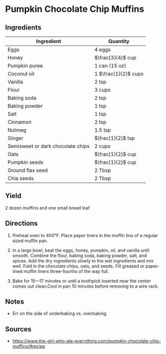 # Pumpkin Chocolate Chip Muffins

## Ingredients

| Ingredient | Quantity |
| --- | --- |
| Eggs | 4 eggs |
| Honey | $\frac{3}{4}$ cup |
| Pumpkin puree | 1 can (15 oz) |
| Coconut oil | 1 $\frac{1}{2}$ cups |
| Vanilla | 2 tsp |
| Flour | 3 cups |
| Baking soda | 2 tsp |
| Baking powder | 1 tsp |
| Salt | 1 tsp |
| Cinnamon | 2 tsp |
| Nutmeg | 1.5 tsp |
| Ginger | $\frac{1}{2}$ tsp |
| Semisweet or dark chocolate chips | 2 cups |
| Oats | $\frac{1}{2}$ cup |
| Pumpkin seeds | $\frac{1}{2}$ cup |
| Ground flax seed | 2 Tbsp |
| Chia seeds | 2 Tbsp |

## Yield

2 dozen muffins and one small bread loaf

## Directions

1. Preheat oven to 400°F. Place paper liners in the muffin tins of a regular
   sized muffin pan.

2. In a large bowl, beat the eggs, honey, pumpkin, oil, and vanilla until
   smooth. Combine the flour, baking soda, baking powder, salt, and spices. Add
   the dry ingredients slowly to the wet ingredients and mix well. Fold in the
   chocolate chips, oats, and seeds. Fill greased or paper-lined muffin liners
   three-fourths of the way full.

3. Bake for 15—17 minutes or until a toothpick inserted near the center comes
   out clean.Cool in pan 10 minutes before removing to a wire rack.


## Notes

- Err on the side of underbaking vs. overbaking.

## Sources

- https://www.the-girl-who-ate-everything.com/pumpkin-chocolate-chip-muffins/#recipe
